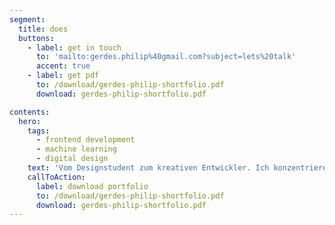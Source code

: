 ```yaml
---
segment:
  title: does
  buttons:
    - label: get in touch
      to: 'mailto:gerdes.philip%40gmail.com?subject=lets%20talk'
      accent: true
    - label: get pdf
      to: /download/gerdes-philip-shortfolio.pdf
      download: gerdes-philip-shortfolio.pdf

contents:
  hero:
    tags:
      - frontend development
      - machine learning
      - digital design
    text: 'Vom Designstudent zum kreativen Entwickler. Ich konzentriere mich auf UI/UX vom Design bis hin zur Implementierung, sowie maschinelles Lernen in generativen Kontexten.'
    callToAction:
      label: download portfolio
      to: /download/gerdes-philip-shortfolio.pdf
      download: gerdes-philip-shortfolio.pdf
---
```


